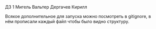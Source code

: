 ДЗ 1 
Мигель Вальтер
Дергачев Кирилл

Всякое дополнительное для запуска можно посмотреть в gitignore, в нём прописали каждый файл чтобы было видно структуру.